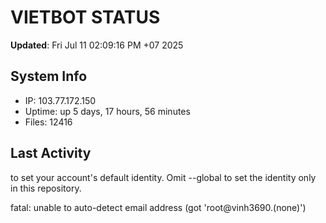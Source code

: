 # VIETBOT STATUS
**Updated**: Fri Jul 11 02:09:16 PM +07 2025

## System Info
- IP: 103.77.172.150
- Uptime: up 5 days, 17 hours, 56 minutes
- Files: 12416

## Last Activity

to set your account's default identity.
Omit --global to set the identity only in this repository.

fatal: unable to auto-detect email address (got 'root@vinh3690.(none)')

